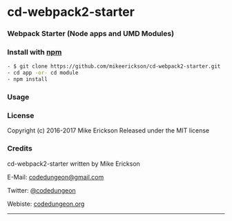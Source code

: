 # cd-webpack2-starter
### Webpack Starter (Node apps and UMD Modules)

### Install with [npm](npmjs.org)

```sh
- $ git clone https://github.com/mikeerickson/cd-webpack2-starter.git
- cd app -or- cd module
- npm install
```

### Usage

### License

Copyright (c) 2016-2017 Mike Erickson
Released under the MIT license


### Credits

cd-webpack2-starter written by Mike Erickson

E-Mail: [codedungeon@gmail.com](mailto:codedungeon@gmail.com)

Twitter: [@codedungeon](http://twitter.com/codedungeon)

Webiste: [codedungeon.org](http://codedungeon.org)

***
